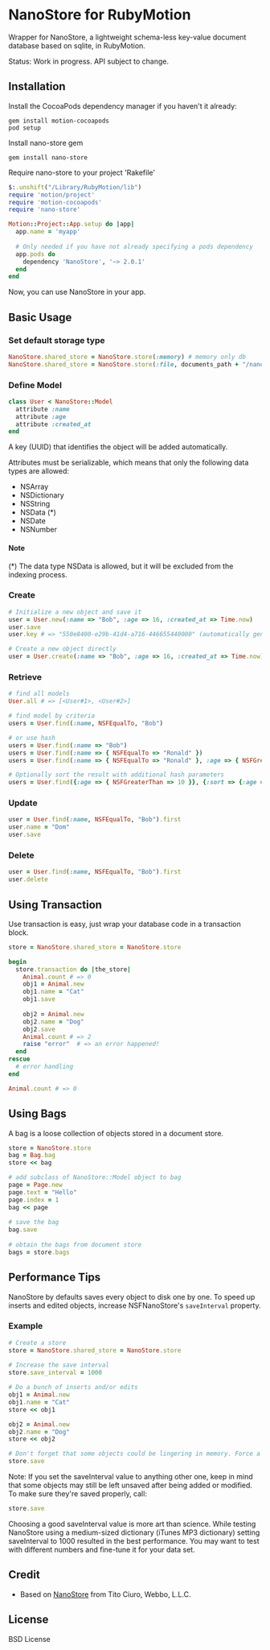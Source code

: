 # NanoStore for RubyMotion

Wrapper for NanoStore, a lightweight schema-less key-value document database based on sqlite, in RubyMotion.

Status: Work in progress. API subject to change.

## Installation

Install the CocoaPods dependency manager if you haven't it already:

    gem install motion-cocoapods
    pod setup
    
Install nano-store gem

    gem install nano-store

Require nano-store to your project 'Rakefile'

```ruby
$:.unshift("/Library/RubyMotion/lib")
require 'motion/project'
require 'motion-cocoapods'
require 'nano-store'

Motion::Project::App.setup do |app|
  app.name = 'myapp'
  
  # Only needed if you have not already specifying a pods dependency
  app.pods do
    dependency 'NanoStore', '~> 2.0.1'
  end
end
```

Now, you can use NanoStore in your app.

## Basic Usage

### Set default storage type

````ruby
NanoStore.shared_store = NanoStore.store(:memory) # memory only db
NanoStore.shared_store = NanoStore.store(:file, documents_path + "/nano.db") # persist the data
````

### Define Model

````ruby
class User < NanoStore::Model
  attribute :name
  attribute :age
  attribute :created_at
end
````

A key (UUID) that identifies the object will be added automatically.

Attributes must be serializable, which means that only the following data types are allowed: 

- NSArray
- NSDictionary
- NSString
- NSData (*)
- NSDate
- NSNumber

#### Note

(*) The data type NSData is allowed, but it will be excluded from the indexing process.

### Create

````ruby
# Initialize a new object and save it
user = User.new(:name => "Bob", :age => 16, :created_at => Time.now)
user.save
user.key # => "550e8400-e29b-41d4-a716-446655440000" (automatically generated UUID)

# Create a new object directly
user = User.create(:name => "Bob", :age => 16, :created_at => Time.now)
````

### Retrieve

````ruby
# find all models
User.all # => [<User#1>, <User#2>]

# find model by criteria
users = User.find(:name, NSFEqualTo, "Bob")

# or use hash
users = User.find(:name => "Bob")
users = User.find(:name => { NSFEqualTo => "Ronald" })
users = User.find(:name => { NSFEqualTo => "Ronald" }, :age => { NSFGreaterThan => 50 })

# Optionally sort the result with additional hash parameters
users = User.find({:age => { NSFGreaterThan => 10 }}, {:sort => {:age => 'DESC'}})
````

### Update

````ruby
user = User.find(:name, NSFEqualTo, "Bob").first
user.name = "Dom"
user.save
````

### Delete

````ruby
user = User.find(:name, NSFEqualTo, "Bob").first
user.delete
````

## Using Transaction

Use transaction is easy, just wrap your database code in a transaction block.

```ruby
store = NanoStore.shared_store = NanoStore.store

begin
  store.transaction do |the_store|
    Animal.count # => 0
    obj1 = Animal.new
    obj1.name = "Cat"
    obj1.save
      
    obj2 = Animal.new
    obj2.name = "Dog"
    obj2.save
    Animal.count # => 2
    raise "error"  # => an error happened!
  end
rescue
  # error handling
end

Animal.count # => 0
```

## Using Bags

A bag is a loose collection of objects stored in a document store.

```ruby
store = NanoStore.store
bag = Bag.bag
store << bag

# add subclass of NanoStore::Model object to bag
page = Page.new
page.text = "Hello"
page.index = 1
bag << page 
    
# save the bag
bag.save
  
# obtain the bags from document store
bags = store.bags
```

## Performance Tips

NanoStore by defaults saves every object to disk one by one. To speed up inserts and edited objects, increase NSFNanoStore's ```saveInterval``` property.

### Example

```ruby
# Create a store
store = NanoStore.shared_store = NanoStore.store
    
# Increase the save interval
store.save_interval = 1000

# Do a bunch of inserts and/or edits
obj1 = Animal.new
obj1.name = "Cat"
store << obj1

obj2 = Animal.new
obj2.name = "Dog"
store << obj2

# Don't forget that some objects could be lingering in memory. Force a save.
store.save
```

Note: If you set the saveInterval value to anything other one, keep in mind that some objects may still be left unsaved after being added or modified. To make sure they're saved properly, call:

```ruby
store.save
```

Choosing a good saveInterval value is more art than science. While testing NanoStore using a medium-sized dictionary (iTunes MP3 dictionary) setting saveInterval to 1000 resulted in the best performance. You may want to test with different numbers and fine-tune it for your data set.

## Credit

- Based on [NanoStore](https://github.com/tciuro/NanoStore) from Tito Ciuro, Webbo, L.L.C.

## License

BSD License